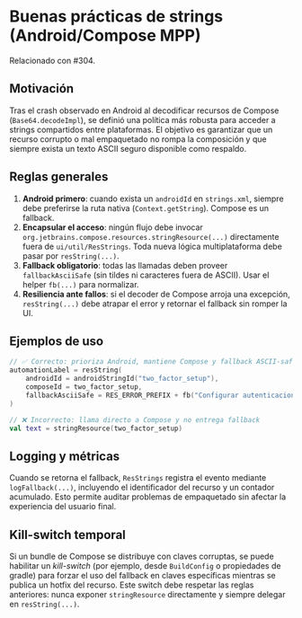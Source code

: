 # Buenas prácticas de strings (Android/Compose MPP)

Relacionado con #304.

## Motivación

Tras el crash observado en Android al decodificar recursos de Compose (`Base64.decodeImpl`), se definió una política más robusta
para acceder a strings compartidos entre plataformas. El objetivo es garantizar que un recurso corrupto o mal empaquetado no
rompa la composición y que siempre exista un texto ASCII seguro disponible como respaldo.

## Reglas generales

1. **Android primero**: cuando exista un `androidId` en `strings.xml`, siempre debe preferirse la ruta nativa (`Context.getString`).
   Compose es un fallback.
2. **Encapsular el acceso**: ningún flujo debe invocar `org.jetbrains.compose.resources.stringResource(...)` directamente fuera de
   `ui/util/ResStrings`. Toda nueva lógica multiplataforma debe pasar por `resString(...)`.
3. **Fallback obligatorio**: todas las llamadas deben proveer `fallbackAsciiSafe` (sin tildes ni caracteres fuera de ASCII). Usar
   el helper `fb(...)` para normalizar.
4. **Resiliencia ante fallos**: si el decoder de Compose arroja una excepción, `resString(...)` debe atrapar el error y retornar el
   fallback sin romper la UI.

## Ejemplos de uso

```kotlin
// ✅ Correcto: prioriza Android, mantiene Compose y fallback ASCII-safe
automationLabel = resString(
    androidId = androidStringId("two_factor_setup"),
    composeId = two_factor_setup,
    fallbackAsciiSafe = RES_ERROR_PREFIX + fb("Configurar autenticacion en dos pasos"),
)

// ❌ Incorrecto: llama directo a Compose y no entrega fallback
val text = stringResource(two_factor_setup)
```

## Logging y métricas

Cuando se retorna el fallback, `ResStrings` registra el evento mediante `logFallback(...)`, incluyendo el identificador del
recurso y un contador acumulado. Esto permite auditar problemas de empaquetado sin afectar la experiencia del usuario final.

## Kill-switch temporal

Si un bundle de Compose se distribuye con claves corruptas, se puede habilitar un _kill-switch_ (por ejemplo, desde `BuildConfig` o
propiedades de gradle) para forzar el uso del fallback en claves específicas mientras se publica un hotfix del recurso. Este
switch debe respetar las reglas anteriores: nunca exponer `stringResource` directamente y siempre delegar en `resString(...)`.
